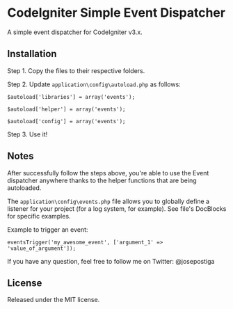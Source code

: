 # CodeIgniter Simple Event Dispatcher
A simple event dispatcher for CodeIgniter v3.x.

## Installation
Step 1. Copy the files to their respective folders.

Step 2. Update `application\config\autoload.php` as follows:

    $autoload['libraries'] = array('events');

    $autoload['helper'] = array('events');

    $autoload['config'] = array('events');

Step 3. Use it!

## Notes
After successfully follow the steps above, you're able to use the Event dispatcher anywhere thanks to the helper functions that are being autoloaded.

The `application\config\events.php` file allows you to globally define a listener for your project (for a log system, for example). See file's DocBlocks for specific examples.

Example to trigger an event:

    eventsTrigger('my_awesome_event', ['argument_1' => 'value_of_argument']);

If you have any question, feel free to follow me on Twitter: @josepostiga

## License
Released under the MIT license.
